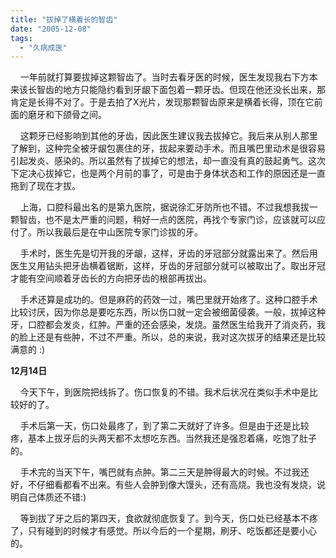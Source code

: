 ```yaml
---
title: "拔掉了横着长的智齿"
date: "2005-12-08"
tags: 
  - "久病成医"
---
```


    一年前就打算要拔掉这颗智齿了。当时去看牙医的时候，医生发现我右下方本来该长智齿的地方只能隐约看到牙龈下面包着一颗牙齿。但现在他还没长出来，那肯定是长得不对了。于是去拍了X光片，发现那颗智齿原来是横着长得，顶在它前面的磨牙和下颌骨之间。

    这颗牙已经影响到其他的牙齿，因此医生建议我去拔掉它。我后来从别人那里了解到，这种完全被牙龈包裹住的牙，拔起来要动手术。而且嘴巴里动术是很容易引起发炎、感染的。所以虽然有了拔掉它的想法，却一直没有真的鼓起勇气。这次下定决心拔掉它，也是两个月前的事了，可是由于身体状态和工作的原因还是一直拖到了现在才拔。

    上海，口腔科最出名的是第九医院，据说徐汇牙防所也不错。不过我想我拔一颗智齿，也不是太严重的问题，稍好一点的医院，再找个专家门诊，应该就可以应付了。所以我最后是在中山医院专家门诊拔的牙。

    手术时，医生先是切开我的牙龈，这样，牙齿的牙冠部分就露出来了。然后用医生又用钻头把牙齿横着锯断，这样，牙齿的牙冠部分就可以被取出了。取出牙冠才能有空间顺着牙齿长的方向把牙齿的根部再拔出。

    手术还算是成功的。但是麻药的药效一过，嘴巴里就开始疼了。这种口腔手术比较讨厌，因为你总是要吃东西，所以伤口就一定会被细菌侵袭。一般，拔掉这种牙，口腔都会发炎，红肿。严重的还会感染，发烧。虽然医生给我开了消炎药，我的脸上还是有些肿，不过不严重。所以，总的来说，我对这次拔牙的结果还是比较满意的 :)

**12月14日**

    今天下午，到医院把线拆了。伤口恢复的不错。我术后状况在类似手术中是比较好的了。

    手术后第一天，伤口处最疼了，到了第二天就好了许多。但是由于还是比较疼，基本上拔牙后的头两天都不太想吃东西。当然我还是强忍着痛，吃饱了肚子的。

    手术完的当天下午，嘴巴就有点肿。第二三天是肿得最大的时候。不过我还好，不仔细看都看不出来。有些人会肿到像大馒头，还有高烧。我也没有发烧，说明自己体质还不错:)

    等到拔了牙之后的第四天，食欲就彻底恢复了。到今天，伤口处已经基本不疼了，只有碰到的时候才有感觉。所以今后的一个星期，刷牙、吃饭都还是要小心的。

